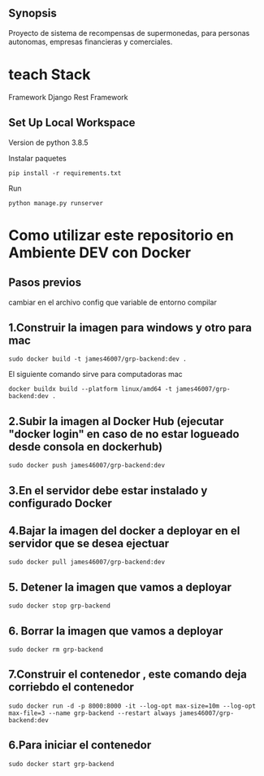 ## Synopsis
Proyecto de sistema de recompensas de supermonedas, para personas autonomas, empresas financieras y comerciales.


# teach Stack
Framework Django Rest Framework

## Set Up Local Workspace

Version de python 3.8.5

Instalar paquetes
```shell
pip install -r requirements.txt
```

Run
```shell
python manage.py runserver
```

# Como utilizar este repositorio en Ambiente DEV con Docker

## Pasos previos
cambiar en el archivo config que variable de entorno compilar

## 1.Construir la imagen para windows y otro para mac
```shell
sudo docker build -t james46007/grp-backend:dev .
```
El siguiente comando sirve para computadoras mac
```shell
docker buildx build --platform linux/amd64 -t james46007/grp-backend:dev .
```

## 2.Subir la imagen al Docker Hub (ejecutar "docker login" en caso de no estar logueado desde consola en dockerhub)
```shell
sudo docker push james46007/grp-backend:dev
```

## 3.En el servidor debe estar instalado y configurado Docker
## 4.Bajar la imagen del docker a deployar en el servidor que se desea ejectuar
```shell
sudo docker pull james46007/grp-backend:dev
```

## 5. Detener la imagen que vamos a deployar
```shell
sudo docker stop grp-backend
```

## 6. Borrar la imagen que vamos a deployar
```shell
sudo docker rm grp-backend
```

## 7.Construir el contenedor , este comando deja corriebdo el contenedor
```shell
sudo docker run -d -p 8000:8000 -it --log-opt max-size=10m --log-opt max-file=3 --name grp-backend --restart always james46007/grp-backend:dev
```

## 6.Para iniciar el contenedor
```shell
sudo docker start grp-backend
```
